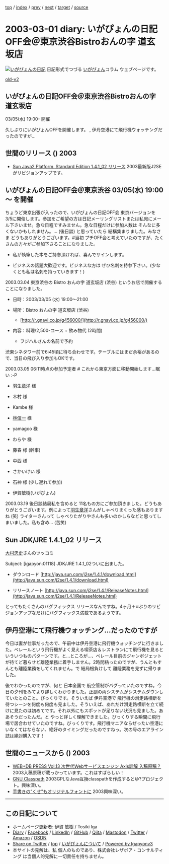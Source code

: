 [top](../index.html) 
 / [index](index.html) 
 / [prev](ig030226.html) 
 / [next](ig030302.html) 
 / [target](https://www.igapyon.jp/igapyon/diary/2003/ig030301.html) 
 / [source](https://github.com/igapyon/diary/blob/master/2003/ig030301.src.md) 

2003-03-01 diary: いがぴょんの日記OFF会＠東京渋谷Bistroおんの字 道玄坂店
=====================================================================================================
[![いがぴょんの日記](https://www.igapyon.jp/igapyon/diary/images/iga200306s.jpg "いがぴょん")](https://www.igapyon.jp/igapyon/diary/memo/memoigapyon.html) 日記形式でつづる [いがぴょん](https://www.igapyon.jp/igapyon/diary/memo/memoigapyon.html)コラム ウェブページです。

[old-v2](ig030301-orig.html)

## いがぴょんの日記OFF会＠東京渋谷Bistroおんの字 道玄坂店
03/05(水) 19:00- 開催

久しぶりにいがぴょんOFFを開催します。 , 伊丹空港にて飛行機ウォッチングだったのですが…


## 世間のリリース () 2003

* [Sun Java2 Platform, Standard Edition 1.4.1_02 リリース](http://java.sun.com/j2se/1.4.1/)  2003最新版J2SEがリビジョンアップです。

## いがぴょんの日記OFF会＠東京渋谷 03/05(水) 19:00～ を開催

ちょうど東京出張が入ったので、いがぴょんの日記OFF会 東京バージョンを 3/5に開催します。参加をご希望の方は日記メーリングリストまたは私宛にメール下さいませ。急な日程ですみません。急な日程だけに参加人数は そんなに多くないかもしれません。… (後日談) と思っていたら 結構集まりました。みなさま どうもありがとうございます。#当初 プチOFF会と考えていたのですが、たくさんの方々がご参加下さることになりました。

* 私が執筆した本をご持参頂ければ、喜んでサインします。
  
* ビジネスの話題大歓迎です。ビジネスな方は ぜひ名刺を持参下さい。(少なくとも私は名刺を持っていきます！)

2003.03.04 東京渋谷の Bistro おんの字 道玄坂店 (渋谷) というお店で開催することになりました。

* 日時：2003/03/05 (水) 19:00～21:00 
* 場所：Bistro おんの字 道玄坂店 (渋谷)
  
  * [http://r.gnavi.co.jp/g456000/](http://r.gnavi.co.jp/g456000/)
* 内容：料理\2,500-コース + 飲み物代 (2時間) 
  * フジハルさんの名前で予約

  

渋東シネタワー前で6:45頃に待ち合わせです。テーブルにはまだ余裕があるので、当日の飛び入り参加もOKです。

2003.03.05 06:11時点の参加予定者 # これから東京方面に移動開始します…眠い :-P

* [羽生章洋](http://d.hatena.ne.jp/habuakihiro/) 様
  
* 木村 様
  
* Kambe 様
  
* [林信一](http://www.angelwaltz.net/) 様
  
* yamagoo 様
  
* わらや 様
  
* 藤春 様 (幹事)
  
* 中西 様
  
* さかいけい 様
  
* 石神 様 (少し遅れて参加)
  
* 伊賀敏樹(いがぴょん)

2003.03.19 後日談結局私を含めると 11名もの方にご参加頂きました。どうもありがとうございます。例によって[羽生章洋](http://d.hatena.ne.jp/habuakihiro/)さんがしゃべりまくった感もありますね (笑) ライターさんって しゃべりたがりやさんも多いのかしらなどと思ってしまいました。私も含め… (苦笑)

## Sun JDK/JRE 1.4.1_02 リリース

[大村忠史](http://www.cutt.co.jp/book/4-87783-052-9.html)さんのツッコミ

Subject:  [igapyon:01118] JDK/JRE 1.4.1_02ついに出ました。

* ダウンロード
  [http://java.sun.com/j2se/1.4.1/download.html](http://java.sun.com/j2se/1.4.1/download.html)
  
* リリースノート
  [http://java.sun.com/j2se/1.4.1/ReleaseNotes.html](http://java.sun.com/j2se/1.4.1/ReleaseNotes.html)

とってもたくさんのバグフィックス リリースなんですね。4ヶ月＋αぶりのリビジョンアップなだけにバグフィックス満載であるようです。

## 伊丹空港にて飛行機ウォッチング…だったのですが

今日は妻が仕事だったので、午前中は伊丹空港に飛行機ウォッチングに行きました。ベレールという飛行機がよく見える喫茶店＆レストランにて飛行機を見るといういつものパターンです。と…ところが…、ベレール目前のジャンボジェットが待てど暮らせど離陸業務に着手しません。2時間粘ったのですが、うんともすんとも離陸業務をしてくれません。で 結局根負けして 離陸業務を見ずに帰りました。

後でわかったのですが、何と 日本全国で 航空管制がバグっていたのですね。今日の夕刊をみてより詳しくわかりました。正副の両システムがシステムダウンしていたとのこと。びっくりです。そういえば 伊丹空港で 飛行機の滑走路横断を待つシーンを何度も何度も見ました。そういえば、あれだけ滑走路横断を立て続けに見たのは初めてです。それ以外にもスポットが足りない状況も見ました。ああそうだったんだ。と やっと詳しく理解できました。びっくりする瞬間に飛行場で居合わせていたのですね。びっくりです。飛行機マニアならぜったい空港にいなくてはならない、絶好のタイミングだったのですねっ。次の号のエアライン誌は絶対購入です！

## 世間のニュースから () 2003

* [WEB+DB PRESS Vol.13 次世代Webサービスエンジン Axis詳解 入稿原稿？](http://yamaguch.sytes.net/~tora/java/axis.xml)  2003入稿原稿が載っかっています。これはすばらしい！
* [GNU Classpath](http://savannah.gnu.org/projects/classpath/)  2003GPLなJava互換classpathを作成するとゆ?プロジェクト。興味深い。
* [手書きの“くせ”もオリジナルフォントに](http://www.zdnet.co.jp/news/0302/27/njbt_07.html)  2003興味深い。


----------------------------------------------------------------------------------------------------

## この日記について

* ホームページ更新者: 伊賀 敏樹 / Tosiki Iga
* [Diary](https://www.igapyon.jp/igapyon/diary/) / [Facebook](https://www.facebook.com/igapyon) / [LinkedIn](https://www.linkedin.com/in/toshikiiga) / [GitHub](https://github.com/igapyon) / [Qiita](https://qiita.com/igapyon) / [Mastodon](https://social.vivaldi.net/@igapyon) / [Twitter](https://twitter.com/ToshikiIga) / [Amazon](https://www.amazon.co.jp/%E4%BC%8A%E8%B3%80-%E6%95%8F%E6%A8%B9/e/B004LTQWCQ) / [OSDN](https://ja.osdn.net/users/iga/)
* [Share on Twitter](https://twitter.com/intent/tweet?hashtags=igapyon%2Cdiary%2C%E3%81%84%E3%81%8C%E3%81%B4%E3%82%87%E3%82%93&text=%E3%81%84%E3%81%8C%E3%81%B4%E3%82%87%E3%82%93%E3%81%AE%E6%97%A5%E8%A8%98OFF%E4%BC%9A%EF%BC%A0%E6%9D%B1%E4%BA%AC%E6%B8%8B%E8%B0%B7Bistro%E3%81%8A%E3%82%93%E3%81%AE%E5%AD%97+%E9%81%93%E7%8E%84%E5%9D%82%E5%BA%97&url=https%3A%2F%2Fwww.igapyon.jp%2Figapyon%2Fdiary%2F2003%2Fig030301.html) / [top](../index.html) / [いがぴょんについて](https://www.igapyon.jp/igapyon/diary/memo/memoigapyon.html) / [Powered by Igapyonv3](https://github.com/igapyon/igapyonv3)
* 本サイトの見解は、私 個人のものであり、株式会社レザボア・コンサルティング は当個人的見解に一切責任を持ちません。 
